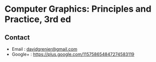 # Computer Graphics: Principles and Practice, 3rd ed

## Contact

* Email   : davidgrenier@gmail.com
* Google+ : https://plus.google.com/115758654847274583119
